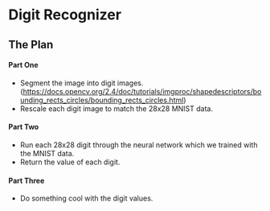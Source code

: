 # Digit Recognizer
## The Plan
#### Part One
* Segment the image into digit images. (https://docs.opencv.org/2.4/doc/tutorials/imgproc/shapedescriptors/bounding_rects_circles/bounding_rects_circles.html)
* Rescale each digit image to match the 28x28 MNIST data.
#### Part Two
* Run each 28x28 digit through the neural network which we trained with the MNIST data.
* Return the value of each digit.
#### Part Three
* Do something cool with the digit values.
